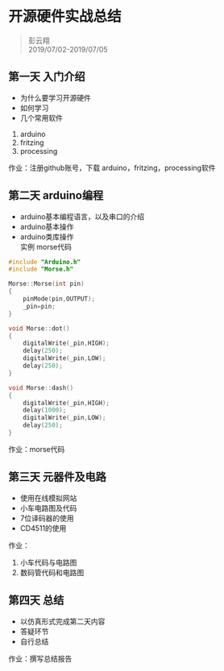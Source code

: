 # 开源硬件实战总结
> 彭云翔    
> 2019/07/02-2019/07/05

## 第一天 入门介绍
*  为什么要学习开源硬件
*  如何学习
*  几个常用软件      
1.  arduino    
2. fritzing    
3. processing

作业：注册github账号，下载 arduino，fritzing，processing软件
## 第二天 arduino编程
*  arduino基本编程语言，以及串口的介绍
* arduino基本操作
* arduino类库操作  
  实例 morse代码 
   
```  morse.cpp
#include "Arduino.h"
#include "Morse.h"

Morse::Morse(int pin)
{
	pinMode(pin,OUTPUT);
	_pin=pin;
}

void Morse::dot()
{
	digitalWrite(_pin,HIGH);
	delay(250);
	digitalWrite(_pin,LOW);
	delay(250);
}

void Morse::dash()
{
	digitalWrite(_pin,HIGH);
	delay(1000);
	digitalWrite(_pin,LOW);
	delay(250);
}    
```
作业：morse代码
## 第三天 元器件及电路
*  使用在线模拟网站    
*  小车电路图及代码   
* 7位译码器的使用   
* CD4511的使用   

作业：     
1. 小车代码与电路图    
2. 数码管代码和电路图
## 第四天 总结
* 以仿真形式完成第二天内容
* 答疑环节
* 自行总结 

作业：撰写总结报告